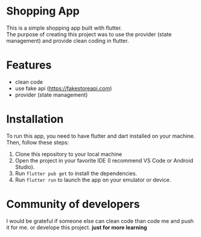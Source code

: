 # Shopping App

This is a simple shopping app built with flutter.<br> The purpose of creating this project was to use the provider (state management) and provide clean coding in flutter.

# Features

- clean code
- use fake api (https://fakestoreapi.com)
- provider (state management)

# Installation

To run this app, you need to have flutter and dart installed on your machine. Then, follow these steps:
1. Clone this repository to your local machine
2. Open the project in your favorite IDE (I recommend VS Code or Android Studio).
3. Run `flutter pub get` to install the dependencies.
4. Run `flutter run` to launch the app on your emulator or device.

#  Community of developers

I would be grateful if someone else can clean code than code me and push it for me. or develope this project. **just for more learning**
